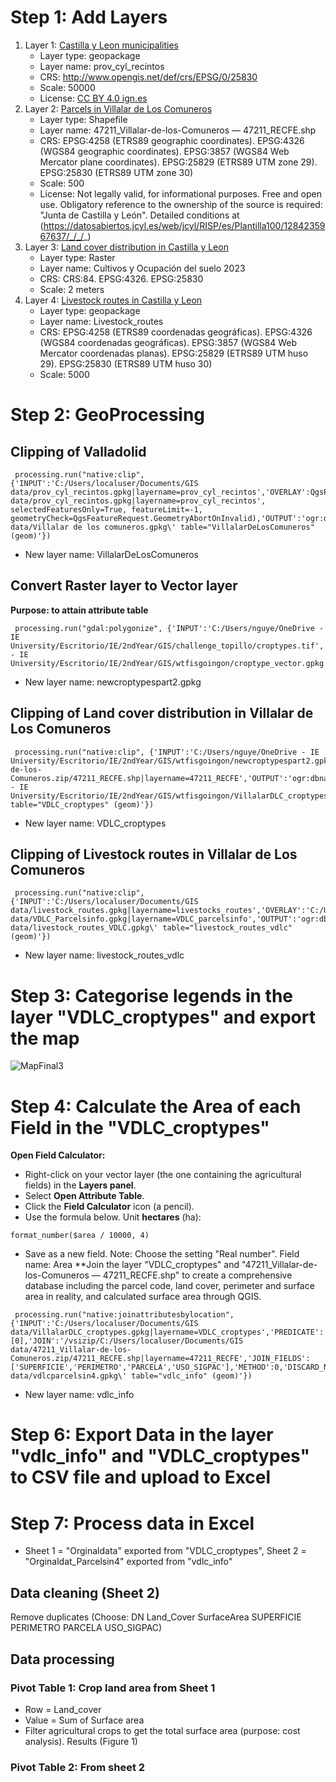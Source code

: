 # Step 1: Add Layers
1. Layer 1: [Castilla y Leon municipalities](https://idecyl.jcyl.es/geonetwork/srv/spa/catalog.search#/metadata/SPAGOBCYLCITDTSAULPR)
   * Layer type: geopackage
   * Layer name: prov_cyl_recintos
   * CRS: http://www.opengis.net/def/crs/EPSG/0/25830
   * Scale: 50000
   * License: [CC BY 4.0 ign.es](https://www.scne.es/productos.html#MDT)
3. Layer 2: [Parcels in Villalar de Los Comuneros](https://idecyl.jcyl.es/geonetwork/srv/spa/catalog.search#/metadata/SPAGOBCYLAYGDTSLCPAR2021)
   * Layer type: Shapefile
   * Layer name: 47211_Villalar-de-los-Comuneros — 47211_RECFE.shp
   * CRS: EPSG:4258 (ETRS89 geographic coordinates). EPSG:4326 (WGS84 geographic coordinates). EPSG:3857 (WGS84 Web Mercator plane coordinates). EPSG:25829 (ETRS89 UTM zone 29). EPSG:25830 (ETRS89 UTM zone 30)
   * Scale: 500
   * License: Not legally valid, for informational purposes. Free and open use. Obligatory reference to the ownership of the source is required: "Junta de Castilla y León". Detailed conditions at (https://datosabiertos.jcyl.es/web/jcyl/RISP/es/Plantilla100/1284235967637/_/_/_)
4. Layer 3: [Land cover distribution in Castilla y Leon](https://mcsncyl.itacyl.es/es/descarga)
   * Layer type: Raster
   * Layer name: Cultivos y Ocupación del suelo 2023
   * CRS: CRS:84. EPSG:4326. EPSG:25830
   * Scale: 2 meters
5. Layer 4: [Livestock routes in Castilla y Leon](https://idecyl.jcyl.es/geonetwork/srv/spa/catalog.search#/metadata/SPAGOBCYLMNADTSAMVPE)
   * Layer type: geopackage
   * Layer name: Livestock_routes
   * CRS: EPSG:4258 (ETRS89 coordenadas geográficas). EPSG:4326 (WGS84 coordenadas geográficas). EPSG:3857 (WGS84 Web Mercator coordenadas planas). EPSG:25829 (ETRS89 UTM huso 29). EPSG:25830 (ETRS89 UTM huso 30)
   * Scale: 5000
# Step 2: GeoProcessing
## Clipping of Valladolid
```
 processing.run("native:clip", {'INPUT':'C:/Users/localuser/Documents/GIS data/prov_cyl_recintos.gpkg|layername=prov_cyl_recintos','OVERLAY':QgsProcessingFeatureSourceDefinition('C:/Users/localuser/Documents/GIS data/prov_cyl_recintos.gpkg|layername=prov_cyl_recintos', selectedFeaturesOnly=True, featureLimit=-1, geometryCheck=QgsFeatureRequest.GeometryAbortOnInvalid),'OUTPUT':'ogr:dbname=\'C:/Users/localuser/Documents/GIS data/Villalar de los comuneros.gpkg\' table="VillalarDeLosComuneros" (geom)'})
```
* New layer name: VillalarDeLosComuneros
## Convert Raster layer to Vector layer
**Purpose: to attain attribute table**
```
 processing.run("gdal:polygonize", {'INPUT':'C:/Users/nguye/OneDrive - IE University/Escritorio/IE/2ndYear/GIS/challenge_topillo/croptypes.tif','BAND':1,'FIELD':'DN','EIGHT_CONNECTEDNESS':False,'EXTRA':'','OUTPUT':'C:/Users/nguye/OneDrive - IE University/Escritorio/IE/2ndYear/GIS/wtfisgoingon/croptype_vector.gpkg'})
```
* New layer name: newcroptypespart2.gpkg
## Clipping of Land cover distribution in Villalar de Los Comuneros
```
 processing.run("native:clip", {'INPUT':'C:/Users/nguye/OneDrive - IE University/Escritorio/IE/2ndYear/GIS/wtfisgoingon/newcroptypespart2.gpkg','OVERLAY':'/vsizip/C:\\Users\\nguye\\Downloads\\47211_Villalar-de-los-Comuneros.zip/47211_RECFE.shp|layername=47211_RECFE','OUTPUT':'ogr:dbname=\'C:/Users/nguye/OneDrive - IE University/Escritorio/IE/2ndYear/GIS/wtfisgoingon/VillalarDLC_croptypes.gpkg\' table="VDLC_croptypes" (geom)'})
```
* New layer name: VDLC_croptypes
## Clipping of Livestock routes in Villalar de Los Comuneros
```
 processing.run("native:clip", {'INPUT':'C:/Users/localuser/Documents/GIS data/livestock_routes.gpkg|layername=livestocks_routes','OVERLAY':'C:/Users/localuser/Documents/GIS data/VDLC_Parcelsinfo.gpkg|layername=VDLC_parcelsinfo','OUTPUT':'ogr:dbname=\'C:/Users/localuser/Documents/GIS data/livestock_routes_VDLC.gpkg\' table="livestock_routes_vdlc" (geom)'})
```
* New layer name: livestock_routes_vdlc
# Step 3: Categorise legends in the layer "VDLC_croptypes" and export the map
![MapFinal3](https://github.com/user-attachments/assets/bbbcead7-811c-4c85-ac00-acefcb3e2051)

# Step 4: Calculate the Area of each Field in the "VDLC_croptypes"
**Open Field Calculator:**
   - Right-click on your vector layer (the one containing the agricultural fields) in the **Layers panel**.
   - Select **Open Attribute Table**.
   - Click the **Field Calculator** icon (a pencil).
   - Use the formula below. Unit **hectares** (ha):  
  ```
  format_number($area / 10000, 4)
  ```
   - Save as a new field. Note: Choose the setting "Real number". Field name: Area
**Join the layer "VDLC_croptypes" and "47211_Villalar-de-los-Comuneros — 47211_RECFE.shp" to create a comprehensive database including the parcel code, land cover, perimeter and surface area in reality, and calculated surface area through QGIS.
```
 processing.run("native:joinattributesbylocation", {'INPUT':'C:/Users/localuser/Documents/GIS data/VillalarDLC_croptypes.gpkg|layername=VDLC_croptypes','PREDICATE':[0],'JOIN':'/vsizip/C:/Users/localuser/Documents/GIS data/47211_Villalar-de-los-Comuneros.zip/47211_RECFE.shp|layername=47211_RECFE','JOIN_FIELDS':['SUPERFICIE','PERIMETRO','PARCELA','USO_SIGPAC'],'METHOD':0,'DISCARD_NONMATCHING':False,'PREFIX':'','OUTPUT':'ogr:dbname=\'C:/Users/localuser/Documents/GIS data/vdlcparcelsin4.gpkg\' table="vdlc_info" (geom)'})
```
* New layer name: vdlc_info

# Step 6: Export Data in the layer "vdlc_info" and "VDLC_croptypes" to CSV file and upload to Excel
# Step 7: Process data in Excel
* Sheet 1 = "Orginaldata" exported from "VDLC_croptypes", Sheet 2 = "Orginaldat_Parcelsin4" exported from "vdlc_info"
## Data cleaning (Sheet 2)
Remove duplicates (Choose: DN	Land_Cover	SurfaceArea	SUPERFICIE	PERIMETRO	PARCELA	USO_SIGPAC)
## Data processing
### Pivot Table 1: Crop land area from Sheet 1
* Row = Land_cover
* Value = Sum of Surface area
* Filter agricultural crops to get the total surface area (purpose: cost analysis). Results (Figure 1)
### Pivot Table 2: From sheet 2
